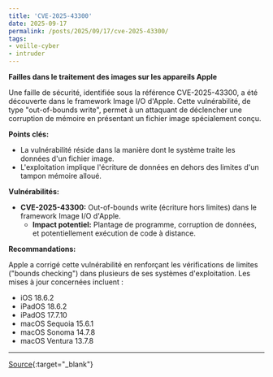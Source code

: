 ```yaml
---
title: 'CVE-2025-43300'
date: 2025-09-17
permalink: /posts/2025/09/17/cve-2025-43300/
tags:
- veille-cyber
- intruder
---
```

**Failles dans le traitement des images sur les appareils Apple**

Une faille de sécurité, identifiée sous la référence CVE-2025-43300, a été découverte dans le framework Image I/O d'Apple. Cette vulnérabilité, de type "out-of-bounds write", permet à un attaquant de déclencher une corruption de mémoire en présentant un fichier image spécialement conçu.

**Points clés:**

*   La vulnérabilité réside dans la manière dont le système traite les données d'un fichier image.
*   L'exploitation implique l'écriture de données en dehors des limites d'un tampon mémoire alloué.

**Vulnérabilités:**

*   **CVE-2025-43300:** Out-of-bounds write (écriture hors limites) dans le framework Image I/O d'Apple.
    *   **Impact potentiel:** Plantage de programme, corruption de données, et potentiellement exécution de code à distance.

**Recommandations:**

Apple a corrigé cette vulnérabilité en renforçant les vérifications de limites ("bounds checking") dans plusieurs de ses systèmes d'exploitation. Les mises à jour concernées incluent :

*   iOS 18.6.2
*   iPadOS 18.6.2
*   iPadOS 17.7.10
*   macOS Sequoia 15.6.1
*   macOS Sonoma 14.7.8
*   macOS Ventura 13.7.8

---
[Source](https://cvemon.intruder.io/cves/CVE-2025-43300){:target="_blank"}
